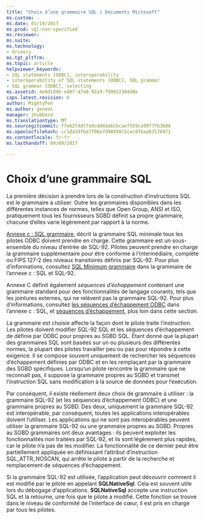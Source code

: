 ```yaml
---
title: "Choix d’une grammaire SQL | Documents Microsoft"
ms.custom: 
ms.date: 01/19/2017
ms.prod: sql-non-specified
ms.reviewer: 
ms.suite: 
ms.technology:
- drivers
ms.tgt_pltfrm: 
ms.topic: article
helpviewer_keywords:
- SQL statements [ODBC], interoperability
- interoperability of SQL statements [ODBC], SQL grammar
- SQL grammar [ODBC], selecting
ms.assetid: 4e0d189b-e407-47e0-92a9-f9982230dd0e
caps.latest.revision: 6
author: MightyPen
ms.author: genemi
manager: jhubbard
ms.translationtype: MT
ms.sourcegitcommit: f7e6274d77a9cdd4de6cbcaef559ca99f77b3608
ms.openlocfilehash: cc1da3dfbe7f06e7d98430c5cec8fbaab3176971
ms.contentlocale: fr-fr
ms.lasthandoff: 09/09/2017

---
```

# <a name="choosing-an-sql-grammar"></a>Choix d’une grammaire SQL
La première décision à prendre lors de la construction d’instructions SQL est le grammaire à utiliser. Outre les grammaires disponibles dans les différentes instances de normes, telles que Open Group, ANSI et ISO, pratiquement tous les fournisseurs SGBD définit sa propre grammaire, chacune d’elles varie légèrement par rapport à la norme.  
  
 [Annexe c : SQL grammaire](../../../odbc/reference/appendixes/appendix-c-sql-grammar.md), décrit la grammaire SQL minimale tous les pilotes ODBC doivent prendre en charge. Cette grammaire est un sous-ensemble du niveau d’entrée de SQL-92. Pilotes peuvent prendre en charge la grammaire supplémentaire pour être conforme à l’intermédiaire, complète ou FIPS 127-2 des niveaux transitoires définis par SQL-92. Pour plus d’informations, consultez [SQL Minimum grammaire](../../../odbc/reference/appendixes/sql-minimum-grammar.md) dans la grammaire de l’annexe c : SQL et SQL-92.  
  
 Annexe C définit également *séquences d’échappement* contenant une grammaire standard pour des fonctionnalités de langage courants, tels que les jointures externes, qui ne relèvent pas la grammaire SQL-92. Pour plus d’informations, consultez [les séquences d’échappement ODBC](../../../odbc/reference/appendixes/odbc-escape-sequences.md) dans l’annexe c : SQL, et [séquences d’échappement](../../../odbc/reference/develop-app/escape-sequences.md), plus loin dans cette section.  
  
 La grammaire est choisie affecte la façon dont le pilote traite l’instruction. Les pilotes doivent modifier SQL-92 SQL et les séquences d’échappement de définie par ODBC pour propres au SGBD SQL. Étant donné que la plupart des grammaires SQL sont basées sur un ou plusieurs des différentes normes, la plupart des pilotes travailler peu ou pas pour répondre à cette exigence. Il se compose souvent uniquement de rechercher les séquences d’échappement définies par ODBC et en les remplaçant par la grammaire des SGBD spécifiques. Lorsqu’un pilote rencontre la grammaire que ne reconnaît pas, il suppose la grammaire propres au SGBD et transmet l’instruction SQL sans modification à la source de données pour l’exécution.  
  
 Par conséquent, il existe réellement deux choix de grammaire à utiliser : la grammaire SQL-92 (et les séquences d’échappement ODBC) et une grammaire propres au SGBD. Des deux, uniquement la grammaire SQL-92 est interopérable, par conséquent, toutes les applications interopérables doivent l’utiliser. Les applications qui ne sont pas interopérables peuvent utiliser la grammaire SQL-92 ou une grammaire propres au SGBD. Propres au SGBD grammaires ont deux avantages : ils peuvent exploiter les fonctionnalités non traitées par SQL-92, et ils sont légèrement plus rapides, car le pilote n’a pas de les modifier. La fonctionnalité de ce dernier peut être partiellement appliquée en définissant l’attribut d’instruction SQL_ATTR_NOSCAN, qui arrête le pilote à partir de la recherche et remplacement de séquences d’échappement.  
  
 Si la grammaire SQL-92 est utilisée, l’application peut découvrir comment il est modifié par le pilote en appelant **SQLNativeSql**. Cela est souvent utile lors du débogage d’applications. **SQLNativeSql** accepte une instruction SQL et la retourne, une fois que le pilote a modifié. Cette fonction se trouve dans le niveau de conformité de l’interface de cœur, il est pris en charge par tous les pilotes.
